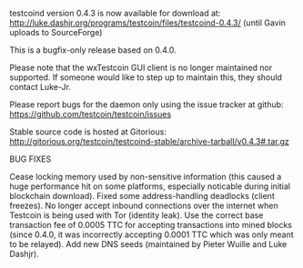 testcoind version 0.4.3 is now available for download at:
http://luke.dashjr.org/programs/testcoin/files/testcoind-0.4.3/ (until Gavin uploads to SourceForge)

This is a bugfix-only release based on 0.4.0.

Please note that the wxTestcoin GUI client is no longer maintained nor supported. If someone would like to step up to maintain this, they should contact Luke-Jr.

Please report bugs for the daemon only using the issue tracker at github:
https://github.com/testcoin/testcoin/issues

Stable source code is hosted at Gitorious:
http://gitorious.org/testcoin/testcoind-stable/archive-tarball/v0.4.3#.tar.gz

BUG FIXES

Cease locking memory used by non-sensitive information (this caused a huge performance hit on some platforms, especially noticable during initial blockchain download).
Fixed some address-handling deadlocks (client freezes).
No longer accept inbound connections over the internet when Testcoin is being used with Tor (identity leak).
Use the correct base transaction fee of 0.0005 TTC for accepting transactions into mined blocks (since 0.4.0, it was incorrectly accepting 0.0001 TTC which was only meant to be relayed).
Add new DNS seeds (maintained by Pieter Wuille and Luke Dashjr).

